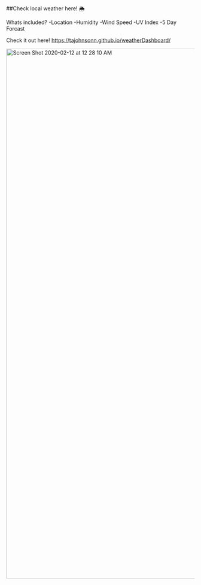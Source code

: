 

##Check local weather here! 🌦

Whats included?
-Location
-Humidity
-Wind Speed
-UV Index
-5 Day Forcast


Check it out here! https://tajohnsonn.github.io/weatherDashboard/


<img width="1413" alt="Screen Shot 2020-02-12 at 12 28 10 AM" src="https://user-images.githubusercontent.com/57122209/74316560-99a84e80-4d2e-11ea-9608-5d32a5aad6fa.png">
